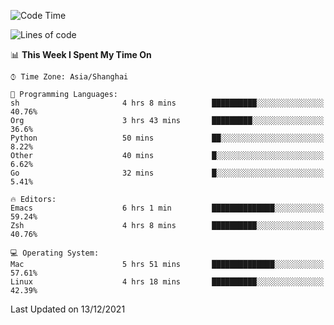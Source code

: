 <!--START_SECTION:waka-->
![Code Time](http://img.shields.io/badge/Code%20Time-480%20hrs%2011%20mins-blue)

![Lines of code](https://img.shields.io/badge/From%20Hello%20World%20I%27ve%20Written-22%20Thousand%20lines%20of%20code-blue)

📊 **This Week I Spent My Time On** 

```text
⌚︎ Time Zone: Asia/Shanghai

💬 Programming Languages: 
sh                       4 hrs 8 mins        ██████████░░░░░░░░░░░░░░░   40.76% 
Org                      3 hrs 43 mins       █████████░░░░░░░░░░░░░░░░   36.6% 
Python                   50 mins             ██░░░░░░░░░░░░░░░░░░░░░░░   8.22% 
Other                    40 mins             █░░░░░░░░░░░░░░░░░░░░░░░░   6.62% 
Go                       32 mins             █░░░░░░░░░░░░░░░░░░░░░░░░   5.41%

🔥 Editors: 
Emacs                    6 hrs 1 min         ██████████████░░░░░░░░░░░   59.24% 
Zsh                      4 hrs 8 mins        ██████████░░░░░░░░░░░░░░░   40.76%

💻 Operating System: 
Mac                      5 hrs 51 mins       ██████████████░░░░░░░░░░░   57.61% 
Linux                    4 hrs 18 mins       ██████████░░░░░░░░░░░░░░░   42.39%

```


 Last Updated on 13/12/2021
<!--END_SECTION:waka-->
